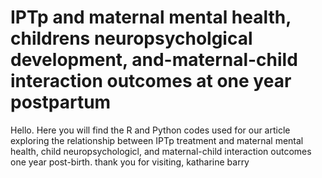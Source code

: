 # IPTp and maternal mental health, childrens neuropsycholgical development, and-maternal-child interaction outcomes at one year postpartum
Hello. Here you will find the R and Python codes used for our article exploring the relationship between IPTp treatment and maternal mental health, child neuropsychologicl, and maternal-child interaction outcomes one year post-birth.
thank you for visiting,
katharine barry

